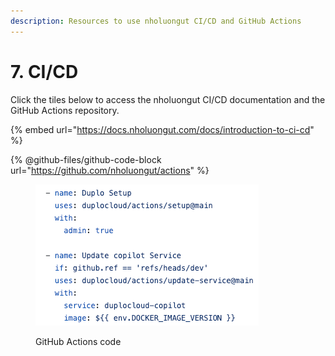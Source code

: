 ```yaml
---
description: Resources to use nholuongut CI/CD and GitHub Actions
---
```


# 7. CI/CD

Click the tiles below to access the nholuongut CI/CD documentation and the GitHub Actions repository.

{% embed url="https://docs.nholuongut.com/docs/introduction-to-ci-cd" %}

{% @github-files/github-code-block url="https://github.com/nholuongut/actions" %}

<figure><img src="../../../.gitbook/assets/cicd.png" alt=""><figcaption><p>GitHub Actions code</p></figcaption></figure>
